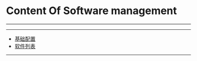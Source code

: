 # Content Of Software management
****
****
  - [基础配置](0.基础配置/index.md)
  - [软件列表](1.软件列表/index.md)
****

